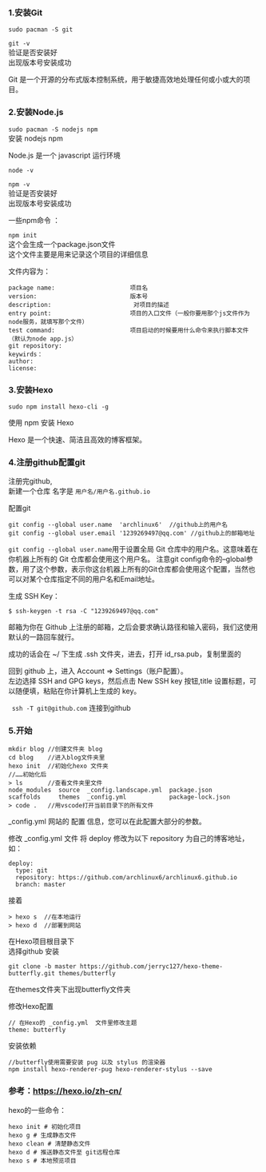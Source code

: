 ### 1.安装Git
`sudo pacman -S git`    

`git -v`   
验证是否安装好    
出现版本号安装成功

Git 是一个开源的分布式版本控制系统，用于敏捷高效地处理任何或小或大的项目。
### 2.安装Node.js
`sudo pacman -S nodejs npm`  
安装 nodejs npm
  

Node.js 是一个 javascript 运行环境  

`node -v`  

`npm -v`  
验证是否安装好  
出现版本号安装成功   

一些npm命令 ： 

`npm init`  
这个会生成一个package.json文件  
这个文件主要是用来记录这个项目的详细信息  

文件内容为：
```
package name:                     项目名
version:                          版本号
description:                       对项目的描述
entry point:                      项目的入口文件（一般你要用那个js文件作为node服务，就填写那个文件）
test command:                     项目启动的时候要用什么命令来执行脚本文件（默认为node app.js）
git repository:                    
keywirds：                       
author:                       
license:                        
```

### 3.安装Hexo
`sudo npm install hexo-cli -g`  

使用 npm 安装 Hexo


Hexo 是一个快速、简洁且高效的博客框架。

### 4.注册github配置git

注册完github,   
新建一个仓库 名字是 `用户名/用户名.github.io `   

配置git
```
git config --global user.name  'archlinux6'  //github上的用户名  
git config --global user.email '1239269497@qq.com' //github上的邮箱地址  
```
`git config --global user.name`用于设置全局 Git 仓库中的用户名。这意味着在你机器上所有的 Git 仓库都会使用这个用户名。
注意git config命令的–global参数，用了这个参数，表示你这台机器上所有的Git仓库都会使用这个配置，当然也可以对某个仓库指定不同的用户名和Email地址。

生成 SSH Key：
```
$ ssh-keygen -t rsa -C "1239269497@qq.com"
```
邮箱为你在 Github 上注册的邮箱，之后会要求确认路径和输入密码，我们这使用默认的一路回车就行。

成功的话会在 ~/ 下生成 .ssh 文件夹，进去，打开 id_rsa.pub，复制里面的 


回到 github 上，进入 Account => Settings（账户配置）。   
左边选择 SSH and GPG keys，然后点击 New SSH key 按钮,title 设置标题，可以随便填，粘贴在你计算机上生成的 key。

` ssh -T git@github.com`
连接到github

### 5.开始
```
mkdir blog //创建文件夹 blog
cd blog    //进入blog文件夹里
hexo init  //初始化hexo 文件夹
//……初始化后
> ls       //查看文件夹里文件
node_modules  source  _config.landscape.yml  package.json
scaffolds     themes  _config.yml            package-lock.json
> code .   //用vscode打开当前目录下的所有文件
```
_config.yml
网站的 配置 信息，您可以在此配置大部分的参数。  

修改 _config.yml 文件 将 deploy 修改为以下 repository 为自己的博客地址，如：
```
deploy:
  type: git
  repository: https://github.com/archlinux6/archlinux6.github.io
  branch: master
```
接着
```
> hexo s  //在本地运行
> hexo d  //部署到网站
```  
在Hexo项目根目录下  
 选择github 安装
```
git clone -b master https://github.com/jerryc127/hexo-theme-butterfly.git themes/butterfly
```
在themes文件夹下出现butterfly文件夹

修改Hexo配置  
```
// 在Hexo的 _config.yml  文件里修改主题
theme: butterfly
```
安装依赖   

 ```
//butterfly使用需要安装 pug 以及 stylus 的渲染器
npm install hexo-renderer-pug hexo-renderer-stylus --save
```

### 参考：https://hexo.io/zh-cn/
hexo的一些命令：
```
hexo init # 初始化项目
hexo g # 生成静态文件
hexo clean # 清楚静态文件
hexo d # 推送静态文件至 git远程仓库
hexo s # 本地预览项目
```
